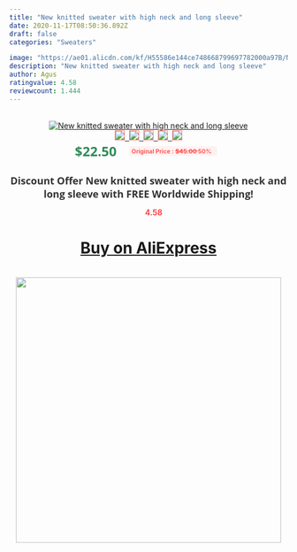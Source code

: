 ```yaml
---
title: "New knitted sweater with high neck and long sleeve"
date: 2020-11-17T08:50:36.892Z
draft: false
categories: "Sweaters"

image: "https://ae01.alicdn.com/kf/H55586e144ce748668799697782000a97B/New-knitted-sweater-with-high-neck-and-long-sleeve.jpg"
description: "New knitted sweater with high neck and long sleeve"
author: Agus
ratingvalue: 4.58
reviewcount: 1.444
---
```

<br>
<div style="text-align: center;">
<a href="https://s.click.aliexpress.com/e/_A6Oum1" target="_blank" rel="nofollow noopener noreferrer"><img alt="New knitted sweater with high neck and long sleeve" class="magnifier-image" src="https://ae01.alicdn.com/kf/H55586e144ce748668799697782000a97B/New-knitted-sweater-with-high-neck-and-long-sleeve.jpg_640x640.jpg">
<br>
<img style="border:1px solid salmon" src="https://ae01.alicdn.com/kf/H55586e144ce748668799697782000a97B/New-knitted-sweater-with-high-neck-and-long-sleeve.jpg_120x120.jpg">&nbsp;&nbsp;<img style="border:1px solid salmon" src="https://ae01.alicdn.com/kf/H21500af8a723484cb180eb3938eea50ae/New-knitted-sweater-with-high-neck-and-long-sleeve.jpg_120x120.jpg">&nbsp;&nbsp;<img style="border:1px solid salmon" src="_120x120.jpg">&nbsp;&nbsp;<img style="border:1px solid salmon" src="_120x120.jpg">&nbsp;&nbsp;<img style="border:1px solid salmon" src="https://ae01.alicdn.com/kf/H924bf3a8ea3b4e3cb5c1b090f74f7983U/New-knitted-sweater-with-high-neck-and-long-sleeve.jpg_120x120.jpg"></a></div><br0>
<div style="text-align: center;"><span style="background-color: white; border: 0px; box-sizing: border-box; color: seagreen; display: inline-block; font-family: &quot;open sans&quot; , &quot;arial&quot; , &quot;helvetica&quot; , sans-serif , &quot;heiti&quot;; font-size: 24px; font-stretch: inherit; font-weight: 700; line-height: inherit; margin: 0px 10px 0px 0px; padding: 0px; vertical-align: middle;">$22.50 </span>
<span style="background: rgb(255 , 241 , 241); border-radius: 3px; border: 0px; box-sizing: border-box; color: #ff4747; display: inline-block; font-family: inherit; font-size: 12px; font-stretch: inherit; font-style: inherit; font-variant: inherit; font-weight: 600; line-height: inherit; margin: 0px; padding: 2px 5px; transform: scale(0.9); vertical-align: middle;">Original Price : <b style="text-decoration: line-through;">$45.00 </b> 50%&nbsp;&nbsp;</span></div>
<h1 style="color: #333333; display: inline-block; font-family: &quot;open sans&quot; , &quot;arial&quot; , &quot;helvetica&quot; , sans-serif , &quot;heiti&quot;; font-size: 18px; font-stretch: inherit; font-weight: 700; text-align: center;">Discount Offer New knitted sweater with high neck and long sleeve with FREE Worldwide Shipping!</h1>
<div style="color: #ff4747; text-align: center;">
<img src="https://4.bp.blogspot.com/-M0ZcTcb-5uY/XleCXlxnR4I/AAAAAAAAAEc/OrjgMkXV1oMQFaCRZj5HQwOCBcu3w1FegCPcBGAYYCw/s1600/star.png" style="height: 15px;">&nbsp;<b>4.58</b></div>
<div class="button_cont" align="center"><a class="buynow_a" href="https://s.click.aliexpress.com/e/_A6Oum1" target="_blank" rel="nofollow noopener noreferrer"><H1>Buy on AliExpress</H1></a></div><br>
<div class="separator" style="clear: both; text-align: center;">
<img src="https://lh3.googleusercontent.com/-pTy5HemUv9M/XlePHvY0dAI/AAAAAAAAAE4/0nX5iRUoIWY8eMW9Dpxeirr157OZliDIgCLcBGAsYHQ/s1600/badge.gif" width="480">
</div>
